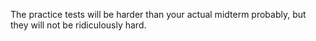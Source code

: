 The practice tests will be harder than your actual midterm probably, but they will not be ridiculously hard.
